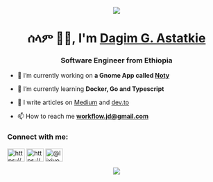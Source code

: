 <p align="center">
  <img src="https://t3.ftcdn.net/jpg/04/17/28/36/240_F_417283633_47AQ9AVxRMcAaNCzwIhS7xVMGKpcDuj8.jpg" />
</p>
<h1 align="center">ሰላም 👋🏿, I'm <a href="https://dagimg.com" target="_blank">Dagim G. Astatkie</a></h1>
<h3 align="center">Software Engineer from Ethiopia</h3>

<!-- <img align="right" alt="Coding" width="400" src="https://i.postimg.cc/VkJqP37k/coverpage.png"> -->

- 🔭 I’m currently working on **a Gnome App called [Noty](https://github.com/dagimg-dot/Noty)**

- 🌱 I’m currently learning **Docker, Go and Typescript**

- 📝 I write articles on [Medium](https://medium.com/@lixjvon) and [dev.to](https://dev.to/dagimgdot)

- 📫 How to reach me **workflow.jd@gmail.com**

<h3 align="left">Connect with me:</h3>
<p align="left">
<a href="https://dev.to/https://dev.to/dagimgdot" target="blank"><img align="center" src="https://raw.githubusercontent.com/rahuldkjain/github-profile-readme-generator/master/src/images/icons/Social/devto.svg" alt="https://dev.to/dagimgdot" height="30" width="40" /></a>
<a href="https://linkedin.com/in/https://www.linkedin.com/in/dagim-astatkie-1743a1239" target="blank"><img align="center" src="https://raw.githubusercontent.com/rahuldkjain/github-profile-readme-generator/master/src/images/icons/Social/linked-in-alt.svg" alt="https://www.linkedin.com/in/dagim-astatkie-1743a1239" height="30" width="40" /></a>
<a href="https://medium.com/@lixjvon" target="blank"><img align="center" src="https://raw.githubusercontent.com/rahuldkjain/github-profile-readme-generator/master/src/images/icons/Social/medium.svg" alt="@lixjvon" height="30" width="40" /></a>
</p>

<div align="center">
  <img src="https://github-readme-stats.vercel.app/api/top-langs/?username=dagimg-dot&theme=catppuccin_mocha&hide_border=false&include_all_commits=true&count_private=false&layout=compact"/>
</div>
<!-- <img src="https://github-readme-stats.vercel.app/api?username=dagimg-dot&theme=catppuccin_mocha&hide_border=false&include_all_commits=true&count_private=false" alt="Github Something" align="left" width="400px" /> -->
<!-- <img src="https://github-readme-streak-stats.herokuapp.com/?user=dagimg-dot&theme=catppuccin_mocha&hide_border=false" alt="GitHub Streak" align="right" width="400px" />
 -->
